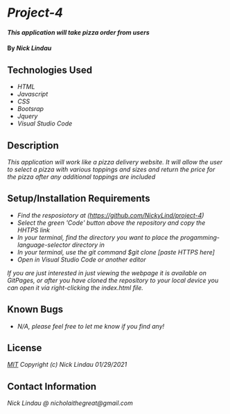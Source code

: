 # _Project-4_

#### _This application will take pizza order from users_

#### By _**Nick Lindau**_

## Technologies Used

* _HTML_
* _Javascript_
* _CSS_
* _Bootsrap_
* _Jquery_
* _Visual Studio Code_

## Description

_This application will work like a pizza delivery website. It will allow the user to select a pizza with various toppings and sizes and return the price for the pizza after any additional toppings are included_

## Setup/Installation Requirements

* _Find the resposiotory at (https://github.com/NickyLind/project-4)_
* _Select the green 'Code' button above the repository and copy the HHTPS link_
* _In your terminal, find the directory you want to place the progamming-language-selector directory in_
* _In your terminal, use the git command $git clone [paste HTTPS here]_
* _Open in Visual Studio Code or another editor_

_If you are just interested in just viewing the webpage it is available on GitPages, or after you have cloned the repository to your local device you can open it via right-clicking the index.html file._

## Known Bugs

* _N/A, please feel free to let me know if you find any!_

## License

_[MIT](https://choosealicense.com/licenses/mit/)_
 _Copyright (c) Nick Lindau 01/29/2021_

## Contact Information

_Nick Lindau @ nicholaithegreat@gmail.com_